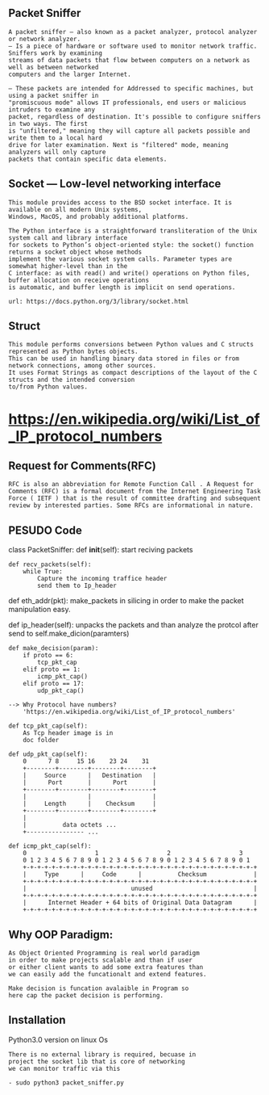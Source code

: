 ## Packet Sniffer

    A packet sniffer — also known as a packet analyzer, protocol analyzer or network analyzer. 
    — Is a piece of hardware or software used to monitor network traffic. Sniffers work by examining 
    streams of data packets that flow between computers on a network as well as between networked
    computers and the larger Internet. 
    
    — These packets are intended for Addressed to specific machines, but using a packet sniffer in
    "promiscuous mode" allows IT professionals, end users or malicious intruders to examine any 
    packet, regardless of destination. It's possible to configure sniffers in two ways. The first 
    is "unfiltered," meaning they will capture all packets possible and write them to a local hard 
    drive for later examination. Next is "filtered" mode, meaning analyzers will only capture 
    packets that contain specific data elements.


## Socket — Low-level networking interface 
    This module provides access to the BSD socket interface. It is available on all modern Unix systems,
    Windows, MacOS, and probably additional platforms.

    The Python interface is a straightforward transliteration of the Unix system call and library interface 
    for sockets to Python’s object-oriented style: the socket() function returns a socket object whose methods
    implement the various socket system calls. Parameter types are somewhat higher-level than in the 
    C interface: as with read() and write() operations on Python files, buffer allocation on receive operations 
    is automatic, and buffer length is implicit on send operations.
    
    url: https://docs.python.org/3/library/socket.html

## Struct
    This module performs conversions between Python values and C structs represented as Python bytes objects.
    This can be used in handling binary data stored in files or from network connections, among other sources. 
    It uses Format Strings as compact descriptions of the layout of the C structs and the intended conversion 
    to/from Python values.


# https://en.wikipedia.org/wiki/List_of_IP_protocol_numbers


## Request for Comments(RFC)
    RFC is also an abbreviation for Remote Function Call . A Request for Comments (RFC) is a formal document from the Internet Engineering Task Force ( IETF ) that is the result of committee drafting and subsequent review by interested parties. Some RFCs are informational in nature.

## PESUDO Code

class PacketSniffer:
    def __init__(self):
        start reciving packets

    def recv_packets(self):
        while True:
            Capture the incoming traffice header
            send them to Ip_header

   def eth_addr(pkt):
        make_packets in silicing in order to make
        the packet manipulation easy.
    
   def ip_header(self):
        unpacks the packets 
        and than analyze the protcol
        after 
        send to
        self.make_dicion(paramters)
    
    def make_decision(param):
        if proto == 6:
            tcp_pkt_cap
        elif proto == 1:
            icmp_pkt_cap()
        elif proto == 17:
            udp_pkt_cap()

    --> Why Protocol have numbers?
        'https://en.wikipedia.org/wiki/List_of_IP_protocol_numbers'

    def tcp_pkt_cap(self):
        As Tcp header image is in
        doc folder

    def udp_pkt_cap(self):
        0      7 8     15 16    23 24    31  
        +--------+--------+--------+--------+ 
        |     Source      |   Destination   | 
        |      Port       |      Port       | 
        +--------+--------+--------+--------+ 
        |                 |                 | 
        |     Length      |    Checksum     | 
        +--------+--------+--------+--------+ 
        |                                     
        |          data octets ...            
        +---------------- ...

    def icmp_pkt_cap(self):
        0                   1                   2                   3
        0 1 2 3 4 5 6 7 8 9 0 1 2 3 4 5 6 7 8 9 0 1 2 3 4 5 6 7 8 9 0 1
        +-+-+-+-+-+-+-+-+-+-+-+-+-+-+-+-+-+-+-+-+-+-+-+-+-+-+-+-+-+-+-+-+
        |     Type      |     Code      |          Checksum             |
        +-+-+-+-+-+-+-+-+-+-+-+-+-+-+-+-+-+-+-+-+-+-+-+-+-+-+-+-+-+-+-+-+
        |                             unused                            |
        +-+-+-+-+-+-+-+-+-+-+-+-+-+-+-+-+-+-+-+-+-+-+-+-+-+-+-+-+-+-+-+-+
        |      Internet Header + 64 bits of Original Data Datagram      |
        +-+-+-+-+-+-+-+-+-+-+-+-+-+-+-+-+-+-+-+-+-+-+-+-+-+-+-+-+-+-+-+-+


## Why OOP Paradigm:

    As Object Oriented Programming is real world paradigm
    in order to make projects scalable and than if user 
    or either client wants to add some extra features than
    we can easily add the funcationalt and extend features.

    Make decision is funcation avalaible in Program so 
    here cap the packet decision is performing.

## Installation

Python3.0 version on linux Os

    There is no external library is required, becuase in
    project the socket lib that is core of networking
    we can monitor traffic via this
    
    - sudo python3 packet_sniffer.py 

     
